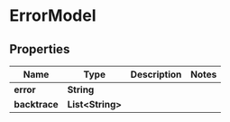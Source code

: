 
# ErrorModel

## Properties
Name | Type | Description | Notes
------------ | ------------- | ------------- | -------------
**error** | **String** |  | 
**backtrace** | **List&lt;String&gt;** |  | 




